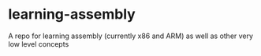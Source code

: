 # learning-assembly
A repo for learning assembly (currently x86 and ARM) as well as other very low level concepts 
